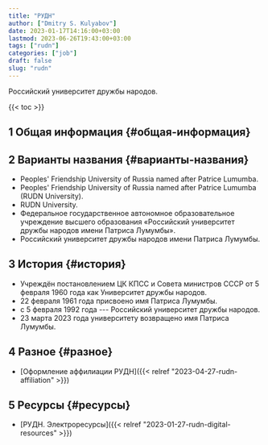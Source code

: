 ```yaml
---
title: "РУДН"
author: ["Dmitry S. Kulyabov"]
date: 2023-01-17T14:16:00+03:00
lastmod: 2023-06-26T19:43:00+03:00
tags: ["rudn"]
categories: ["job"]
draft: false
slug: "rudn"
---
```


Российский университет дружбы народов.

<!--more-->

{{< toc >}}


## <span class="section-num">1</span> Общая информация {#общая-информация}


## <span class="section-num">2</span> Варианты названия {#варианты-названия}

-   Peoples' Friendship University of Russia named after Patrice Lumumba.
-   Peoples' Friendship University of Russia named after Patrice Lumumba (RUDN University).
-   RUDN University.
-   Федеральное государственное автономное образовательное учреждение высшего образования «Российский университет дружбы народов имени Патриса Лумумбы».
-   Российский университет дружбы народов имени Патриса Лумумбы.


## <span class="section-num">3</span> История {#история}

-   Учреждён постановлением ЦК КПСС и Совета министров СССР от 5 февраля 1960 года как Университет дружбы народов.
-   22 февраля 1961 года присвоено имя Патриса Лумумбы.
-   с 5 февраля 1992 года --- Российский университет дружбы народов.
-   23 марта 2023 года университету возвращено имя Патриса Лумумбы.


## <span class="section-num">4</span> Разное {#разное}

-   [Оформление аффилиации РУДН]({{< relref "2023-04-27-rudn-affiliation" >}})


## <span class="section-num">5</span> Ресурсы {#ресурсы}

-   [РУДН. Электроресурсы]({{< relref "2023-01-27-rudn-digital-resources" >}})
